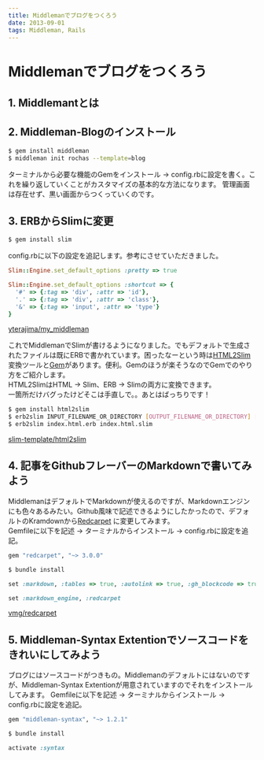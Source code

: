 ```yaml
---
title: Middlemanでブログをつくろう
date: 2013-09-01
tags: Middleman, Rails
---
```

# Middlemanでブログをつくろう

## 1. Middlemantとは  

## 2. Middleman-Blogのインストール
```sh
$ gem install middleman
$ middleman init rochas --template=blog
```
ターミナルから必要な機能のGemをインストール → config.rbに設定を書く。これを繰り返していくことがカスタマイズの基本的な方法になります。
管理画面は存在せず、黒い画面からつくっていくのです。

## 3. ERBからSlimに変更
```sh
$ gem install slim
```
config.rbに以下の設定を追記します。参考にさせていただきました。

```ruby
Slim::Engine.set_default_options :pretty => true

Slim::Engine.set_default_options :shortcut => {
  '#' => {:tag => 'div', :attr => 'id'},
  '.' => {:tag => 'div', :attr => 'class'},
  '&' => {:tag => 'input', :attr => 'type'}
}
```
[yterajima/my_middleman](https://github.com/yterajima/my_middleman)

これでMiddlemanでSlimが書けるようになりました。でもデフォルトで生成されたファイルは既にERBで書かれています。困ったなーという時は[HTML2Slim](http://html2slim.herokuapp.com/)変換ツールと[Gem](https://github.com/slim-template/html2slim)があります。便利。Gemのほうが楽そうなのでGemでのやり方をご紹介します。  
HTML2SlimはHTML → Slim、ERB → Slimの両方に変換できます。  
一箇所だけバグったけどそこは手直しで。。あとはばっちりです！

```sh
$ gem install html2slim
$ erb2slim INPUT_FILENAME_OR_DIRECTORY [OUTPUT_FILENAME_OR_DIRECTORY] [options]
$ erb2slim index.html.erb index.html.slim
```
[slim-template/html2slim](https://github.com/slim-template/html2slim)

## 4. 記事をGithubフレーバーのMarkdownで書いてみよう
MiddlemanはデフォルトでMarkdownが使えるのですが、Markdownエンジンにも色々あるみたい。Github風味で記述できるようにしたかったので、デフォルトのKramdownから[Redcarpet](https://github.com/vmg/redcarpet) に変更してみます。  
Gemfileに以下を記述 → ターミナルからインストール → config.rbに設定を追記。

```ruby
gem "redcarpet", "~> 3.0.0"
```
```sh
$ bundle install
```
```ruby
set :markdown, :tables => true, :autolink => true, :gh_blockcode => true, :fenced_code_blocks => true, :with_toc_data => true, :smartypants => true

set :markdown_engine, :redcarpet
```
[vmg/redcarpet](https://github.com/vmg/redcarpet) 

## 5. Middleman-Syntax Extentionでソースコードをきれいにしてみよう
ブログにはソースコードがつきもの。Middlemanのデフォルトにはないのですが、Middleman-Syntax Extentionが用意されていますのでそれをインストールしてみます。
Gemfileに以下を記述 → ターミナルからインストール → config.rbに設定を追記。

```ruby
gem "middleman-syntax", "~> 1.2.1"
```
```sh
$ bundle install
```
```ruby
activate :syntax
```
